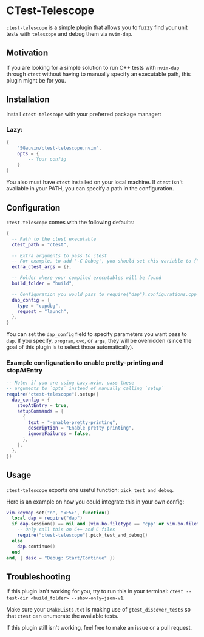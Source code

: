 # CTest-Telescope

`ctest-telescope` is a simple plugin that allows you to fuzzy find your unit tests with `telescope` and debug them via `nvim-dap`.

## Motivation

If you are looking for a simple solution to run C++ tests with `nvim-dap` through `ctest` without having to manually specify an executable path, this plugin might be for you.

## Installation

Install `ctest-telescope` with your preferred package manager:

### Lazy:

```lua
{
    "SGauvin/ctest-telescope.nvim",
    opts = {
        -- Your config
    }
}
```

You also must have `ctest` installed on your local machine. If `ctest` isn't available in your PATH, you can specify a path in the configuration.

## Configuration

`ctest-telescope` comes with the following defaults:

```lua
{
  -- Path to the ctest executable
  ctest_path = "ctest",

  -- Extra arguments to pass to ctest
  -- For example, to add '-C Debug', you should set this variable to {"-C", "Debug"}
  extra_ctest_args = {},

  -- Folder where your compiled executables will be found
  build_folder = "build",

  -- Configuration you would pass to require("dap").configurations.cpp
  dap_config = {
    type = "cppdbg",
    request = "launch",
  },
}
```

You can set the `dap_config` field to specify parameters you want pass to `dap`.
If you specify, `program`, `cwd`, or `args`, they will be overridden (since the goal of this plugin is to select those automatically).

### Example configuration to enable pretty-printing and stopAtEntry

```lua
-- Note: if you are using Lazy.nvim, pass these
-- arguments to `opts` instead of manually calling `setup`
require("ctest-telescope").setup({
  dap_config = {
    stopAtEntry = true,
    setupCommands = {
      {
        text = "-enable-pretty-printing",
        description = "Enable pretty printing",
        ignoreFailures = false,
      },
    },
  },
})
```

## Usage

`ctest-telescope` exports one useful function: `pick_test_and_debug`.

Here is an example on how you could integrate this in your own config:
```lua
vim.keymap.set("n", "<F5>", function()
  local dap = require("dap")
  if dap.session() == nil and (vim.bo.filetype == "cpp" or vim.bo.filetype == "c")
    -- Only call this on C++ and C files
    require("ctest-telescope").pick_test_and_debug()
  else
    dap.continue()
  end
end, { desc = "Debug: Start/Continue" })
```

## Troubleshooting

If this plugin isn't working for you, try to run this in your terminal: `ctest --test-dir <build_folder> --show-only=json-v1`.

Make sure your `CMakeLists.txt` is making use of `gtest_discover_tests` so that `ctest` can enumerate the available tests.

If this plugin still isn't working, feel free to make an issue or a pull request.

